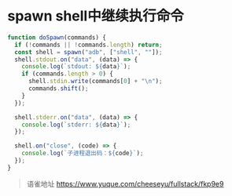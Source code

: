 # spawn shell中继续执行命令
```javascript
function doSpawn(commands) {
  if (!commands || !commands.length) return;
  const shell = spawn("adb", ["shell", ""]);
  shell.stdout.on("data", (data) => {
    console.log(`stdout: ${data}`);
    if (commands.length > 0) {
      shell.stdin.write(commands[0] + "\n");
      commands.shift();
    }
  });

  shell.stderr.on("data", (data) => {
    console.log(`stderr: ${data}`);
  });

  shell.on("close", (code) => {
    console.log(`子进程退出码：${code}`);
  });
}
```
  
  
> 语雀地址 https://www.yuque.com/cheeseyu/fullstack/fkp9e9